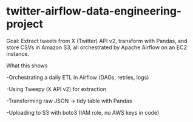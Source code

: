 # twitter-airflow-data-engineering-project
Goal: Extract tweets from X (Twitter) API v2, transform with Pandas, and store CSVs in Amazon S3, all orchestrated by Apache Airflow on an EC2 instance.

What this shows

-Orchestrating a daily ETL in Airflow (DAGs, retries, logs)

-Using Tweepy (X API v2) for extraction

-Transforming raw JSON → tidy table with Pandas

-Uploading to S3 with boto3 (IAM role, no AWS keys in code)
